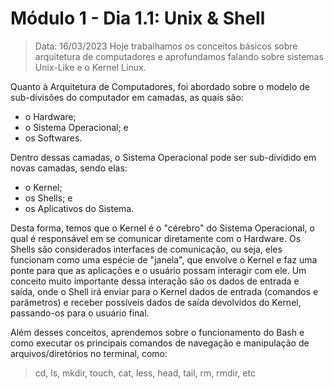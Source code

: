 # Módulo 1 - Dia 1.1: Unix & Shell

> Data: 16/03/2023
Hoje trabalhamos os conceitos básicos sobre arquitetura de computadores e aprofundamos falando sobre sistemas Unix-Like e o Kernel Linux. 

Quanto à Arquitetura de Computadores, foi abordado sobre o modelo de sub-divisões do computador em camadas, as quais são: 
* o Hardware; 
* o Sistema Operacional; e
* os Softwares. 

Dentro dessas camadas, o Sistema Operacional pode ser sub-dividido em novas camadas, sendo elas: 

* o Kernel; 
* os Shells; e 
* os Aplicativos do Sistema.

Desta forma, temos que o Kernel é o "cérebro" do Sistema Operacional, o qual é responsável em se comunicar diretamente com o Hardware. Os Shells são considerados interfaces de comunicação, ou seja, eles funcionam como uma espécie de "janela", que envolve o Kernel e faz uma ponte para que as aplicações e o usuário possam interagir com ele. Um conceito muito importante dessa interação são os dados de entrada e saída, onde o Shell irá enviar para o Kernel dados de entrada (comandos e parâmetros) e receber possíveis dados de saída devolvidos do Kernel, passando-os para o usuário final.

Além desses conceitos, aprendemos sobre o funcionamento do Bash e como executar os principais comandos de navegação e manipulação de arquivos/diretórios no terminal, como:

> cd, ls, mkdir, touch, cat, less, head, tail, rm, rmdir, etc
